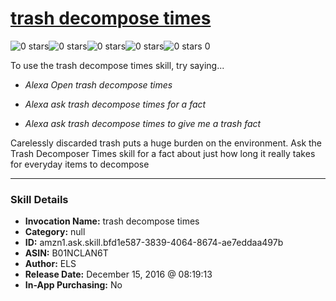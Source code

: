 # [trash decompose times](http://alexa.amazon.com/#skills/amzn1.ask.skill.bfd1e587-3839-4064-8674-ae7eddaa497b)
![0 stars](../../images/ic_star_border_black_18dp_1x.png)![0 stars](../../images/ic_star_border_black_18dp_1x.png)![0 stars](../../images/ic_star_border_black_18dp_1x.png)![0 stars](../../images/ic_star_border_black_18dp_1x.png)![0 stars](../../images/ic_star_border_black_18dp_1x.png) 0

To use the trash decompose times skill, try saying...

* *Alexa Open trash decompose times*

* *Alexa ask trash decompose times for a fact*

* *Alexa ask trash decompose times to give me a trash fact*

Carelessly discarded trash puts a huge burden on the environment.  Ask the Trash Decomposer Times skill for a fact about just how long it really takes for everyday items to decompose

***

### Skill Details

* **Invocation Name:** trash decompose times
* **Category:** null
* **ID:** amzn1.ask.skill.bfd1e587-3839-4064-8674-ae7eddaa497b
* **ASIN:** B01NCLAN6T
* **Author:** ELS
* **Release Date:** December 15, 2016 @ 08:19:13
* **In-App Purchasing:** No

